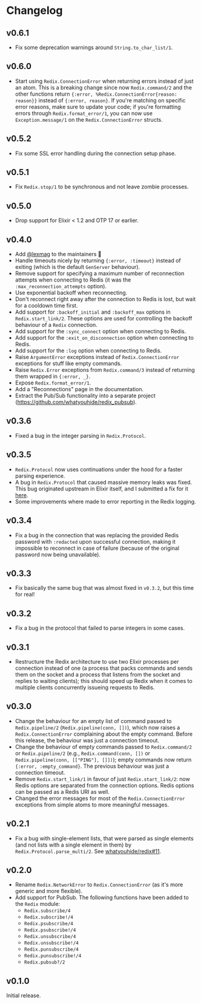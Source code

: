 # Changelog

## v0.6.1

* Fix some deprecation warnings around `String.to_char_list/1`.

## v0.6.0

* Start using `Redix.ConnectionError` when returning errors instead of just an
  atom. This is a breaking change since now `Redix.command/2` and the other
  functions return `{:error, %Redix.ConnectionError{reason: reason}}` instead of
  `{:error, reason}`. If you're matching on specific error reasons, make sure to
  update your code; if you're formatting errors through `Redix.format_error/1`,
  you can now use `Exception.message/1` on the `Redix.ConnectionError` structs.

## v0.5.2

* Fix some SSL error handling during the connection setup phase.

## v0.5.1

* Fix `Redix.stop/1` to be synchronous and not leave zombie processes.

## v0.5.0

* Drop support for Elixir < 1.2 and OTP 17 or earlier.

## v0.4.0

* Add [@lexmag](https://github.com/lexmag) to the maintainers :tada:
* Handle timeouts nicely by returning `{:error, :timeout}` instead of exiting
  (which is the default `GenServer` behaviour).
* Remove support for specifying a maximum number of reconnection attempts when
  connecting to Redis (it was the `:max_reconnection_attempts` option).
* Use exponential backoff when reconnecting.
* Don't reconnect right away after the connection to Redis is lost, but wait for
  a cooldown time first.
* Add support for `:backoff_initial` and `:backoff_max` options in
  `Redix.start_link/2`. These options are used for controlling the backoff
  behaviour of a `Redix` connection.
* Add support for the `:sync_connect` option when connecting to Redis.
* Add support for the `:exit_on_disconnection` option when connecting to Redis.
* Add support for the `:log` option when connecting to Redis.
* Raise `ArgumentError` exceptions instead of `Redix.ConnectionError` exceptions
  for stuff like empty commands.
* Raise `Redix.Error` exceptions from `Redix.command/3` instead of returning
  them wrapped in `{:error, _}`.
* Expose `Redix.format_error/1`.
* Add a "Reconnections" page in the documentation.
* Extract the Pub/Sub functionality into a separate project
  (https://github.com/whatyouhide/redix_pubsub).


## v0.3.6

* Fixed a bug in the integer parsing in `Redix.Protocol`.

## v0.3.5

* `Redix.Protocol` now uses continuations under the hood for a faster parsing
  experience.
* A bug in `Redix.Protocol` that caused massive memory leaks was fixed. This bug
  originated upstream in Elixir itself, and I submitted a fix for it
  [here](https://github.com/elixir-lang/elixir/pull/4350).
* Some improvements where made to error reporting in the Redix logging.

## v0.3.4

* Fix a bug in the connection that was replacing the provided Redis password
  with `:redacted` upon successful connection, making it impossible to reconnect
  in case of failure (because of the original password now being unavailable).

## v0.3.3

* Fix basically the same bug that was almost fixed in `v0.3.2`, but this time
  for real!

## v0.3.2

* Fix a bug in the protocol that failed to parse integers in some cases.

## v0.3.1

* Restructure the Redix architecture to use two Elixir processes per connection
  instead of one (a process that packs commands and sends them on the socket and
  a process that listens from the socket and replies to waiting clients); this
  should speed up Redix when it comes to multiple clients concurrently issueing
  requests to Redis.

## v0.3.0

* Change the behaviour for an empty list of command passed to `Redix.pipeline/2`
  (`Redix.pipeline(conn, [])`), which now raises a `Redix.ConnectionError`
  complaining about the empty command. Before this release, the behaviour was
  just a connection timeout.
* Change the behaviour of empty commands passed to `Redix.command/2` or
  `Redix.pipeline/2` (e.g., `Redix.command(conn, [])` or `Redix.pipeline(conn,
  [["PING"], []])`); empty commands now return `{:error, :empty_command}`. The
  previous behaviour was just a connection timeout.
* Remove `Redix.start_link/1` in favour of just `Redix.start_link/2`: now Redis
  options are separated from the connection options. Redis options can be passed
  as a Redis URI as well.
* Changed the error messages for most of the `Redix.ConnectionError` exceptions
  from simple atoms to more meaningful messages.

## v0.2.1

* Fix a bug with single-element lists, that were parsed as single elements (and
  not lists with a single element in them) by
  `Redix.Protocol.parse_multi/2`. See
  [whatyouhide/redix#11](https://github.com/whatyouhide/redix/issues/11).

## v0.2.0

* Rename `Redix.NetworkError` to `Redix.ConnectionError` (as it's more generic
  and more flexible).
* Add support for PubSub. The following functions have been added to the `Redix` module:
  * `Redix.subscribe/4`
  * `Redix.subscribe!/4`
  * `Redix.psubscribe/4`
  * `Redix.psubscribe!/4`
  * `Redix.unsubscribe/4`
  * `Redix.unsubscribe!/4`
  * `Redix.punsubscribe/4`
  * `Redix.punsubscribe!/4`
  * `Redix.pubsub?/2`

## v0.1.0

Initial release.
